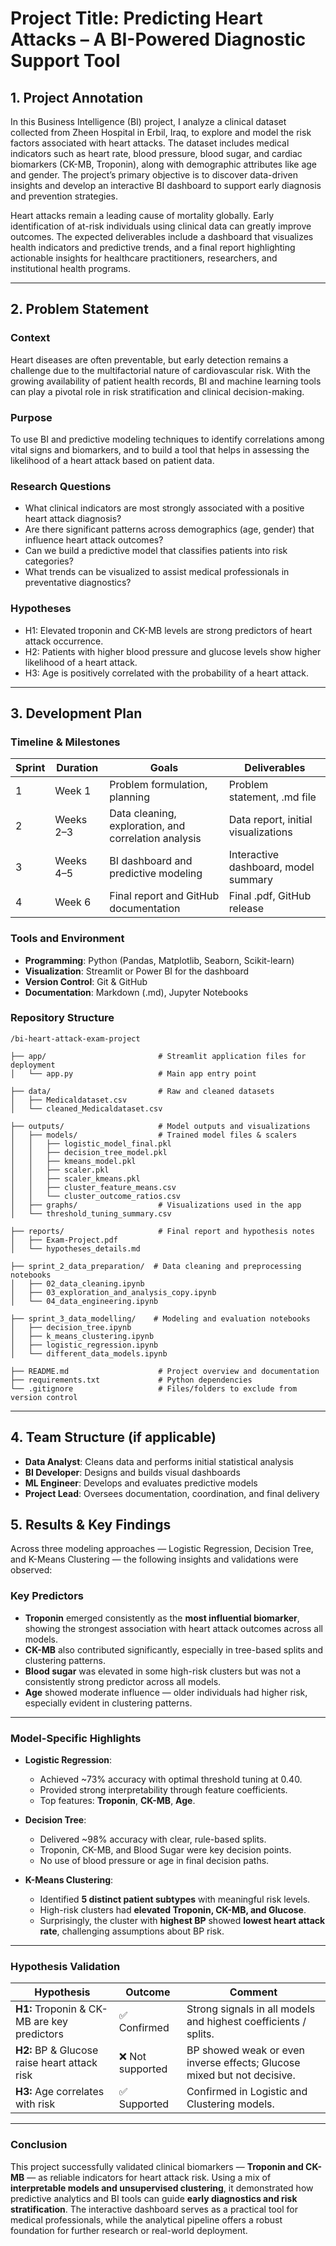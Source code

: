 # Project Title: Predicting Heart Attacks – A BI-Powered Diagnostic Support Tool

## 1. Project Annotation

In this Business Intelligence (BI) project, I analyze a clinical dataset collected from Zheen Hospital in Erbil, Iraq, to explore and model the risk factors associated with heart attacks. The dataset includes medical indicators such as heart rate, blood pressure, blood sugar, and cardiac biomarkers (CK-MB, Troponin), along with demographic attributes like age and gender. The project’s primary objective is to discover data-driven insights and develop an interactive BI dashboard to support early diagnosis and prevention strategies.

Heart attacks remain a leading cause of mortality globally. Early identification of at-risk individuals using clinical data can greatly improve outcomes. The expected deliverables include a dashboard that visualizes health indicators and predictive trends, and a final report highlighting actionable insights for healthcare practitioners, researchers, and institutional health programs.

---

## 2. Problem Statement

### Context
Heart diseases are often preventable, but early detection remains a challenge due to the multifactorial nature of cardiovascular risk. With the growing availability of patient health records, BI and machine learning tools can play a pivotal role in risk stratification and clinical decision-making.

### Purpose
To use BI and predictive modeling techniques to identify correlations among vital signs and biomarkers, and to build a tool that helps in assessing the likelihood of a heart attack based on patient data.

### Research Questions
- What clinical indicators are most strongly associated with a positive heart attack diagnosis?
- Are there significant patterns across demographics (age, gender) that influence heart attack outcomes?
- Can we build a predictive model that classifies patients into risk categories?
- What trends can be visualized to assist medical professionals in preventative diagnostics?

### Hypotheses
- H1: Elevated troponin and CK-MB levels are strong predictors of heart attack occurrence.
- H2: Patients with higher blood pressure and glucose levels show higher likelihood of a heart attack.
- H3: Age is positively correlated with the probability of a heart attack.

---

## 3. Development Plan

### Timeline & Milestones
| Sprint | Duration       | Goals                                                | Deliverables                         |
|--------|----------------|------------------------------------------------------|--------------------------------------|
| 1      | Week 1         | Problem formulation, planning                        | Problem statement, .md file          |
| 2      | Weeks 2–3      | Data cleaning, exploration, and correlation analysis | Data report, initial visualizations  |
| 3      | Weeks 4–5      | BI dashboard and predictive modeling                 | Interactive dashboard, model summary |
| 4      | Week 6         | Final report and GitHub documentation                | Final .pdf, GitHub release           |

### Tools and Environment
- **Programming**: Python (Pandas, Matplotlib, Seaborn, Scikit-learn)
- **Visualization**: Streamlit or Power BI for the dashboard
- **Version Control**: Git & GitHub
- **Documentation**: Markdown (.md), Jupyter Notebooks

### Repository Structure

```text
/bi-heart-attack-exam-project

├── app/                         # Streamlit application files for deployment
│   └── app.py                   # Main app entry point

├── data/                        # Raw and cleaned datasets
│   ├── Medicaldataset.csv
│   └── cleaned_Medicaldataset.csv

├── outputs/                     # Model outputs and visualizations
│   ├── models/                  # Trained model files & scalers
│   │   ├── logistic_model_final.pkl
│   │   ├── decision_tree_model.pkl
│   │   ├── kmeans_model.pkl
│   │   ├── scaler.pkl
│   │   ├── scaler_kmeans.pkl
│   │   ├── cluster_feature_means.csv
│   │   └── cluster_outcome_ratios.csv
│   ├── graphs/                  # Visualizations used in the app
│   └── threshold_tuning_summary.csv

├── reports/                     # Final report and hypothesis notes
│   ├── Exam-Project.pdf
│   └── hypotheses_details.md

├── sprint_2_data_preparation/  # Data cleaning and preprocessing notebooks
│   ├── 02_data_cleaning.ipynb
│   ├── 03_exploration_and_analysis_copy.ipynb
│   └── 04_data_engineering.ipynb

├── sprint_3_data_modelling/    # Modeling and evaluation notebooks
│   ├── decision_tree.ipynb
│   ├── k_means_clustering.ipynb
│   ├── logistic_regression.ipynb
│   └── different_data_models.ipynb

├── README.md                    # Project overview and documentation
├── requirements.txt             # Python dependencies
└── .gitignore                   # Files/folders to exclude from version control
```
---

## 4. Team Structure (if applicable)

- **Data Analyst**: Cleans data and performs initial statistical analysis
- **BI Developer**: Designs and builds visual dashboards
- **ML Engineer**: Develops and evaluates predictive models
- **Project Lead**: Oversees documentation, coordination, and final delivery

## 5. Results & Key Findings

Across three modeling approaches — Logistic Regression, Decision Tree, and K-Means Clustering — the following insights and validations were observed:

### Key Predictors

- **Troponin** emerged consistently as the **most influential biomarker**, showing the strongest association with heart attack outcomes across all models.
- **CK-MB** also contributed significantly, especially in tree-based splits and clustering patterns.
- **Blood sugar** was elevated in some high-risk clusters but was not a consistently strong predictor across all models.
- **Age** showed moderate influence — older individuals had higher risk, especially evident in clustering patterns.

---

### Model-Specific Highlights

- **Logistic Regression**:
  - Achieved ~73% accuracy with optimal threshold tuning at 0.40.
  - Provided strong interpretability through feature coefficients.
  - Top features: **Troponin**, **CK-MB**, **Age**.

- **Decision Tree**:
  - Delivered ~98% accuracy with clear, rule-based splits.
  - Troponin, CK-MB, and Blood Sugar were key decision points.
  - No use of blood pressure or age in final decision paths.

- **K-Means Clustering**:
  - Identified **5 distinct patient subtypes** with meaningful risk levels.
  - High-risk clusters had **elevated Troponin, CK-MB, and Glucose**.
  - Surprisingly, the cluster with **highest BP** showed **lowest heart attack rate**, challenging assumptions about BP risk.

---

### Hypothesis Validation

| Hypothesis                                   | Outcome        | Comment                                                                 |
|---------------------------------------------|----------------|-------------------------------------------------------------------------|
| **H1:** Troponin & CK-MB are key predictors  | ✅ Confirmed    | Strong signals in all models and highest coefficients / splits.         |
| **H2:** BP & Glucose raise heart attack risk | ❌ Not supported| BP showed weak or even inverse effects; Glucose mixed but not decisive. |
| **H3:** Age correlates with risk             | ✅ Supported    | Confirmed in Logistic and Clustering models.                            |

---

### Conclusion

This project successfully validated clinical biomarkers — **Troponin and CK-MB** — as reliable indicators for heart attack risk. Using a mix of **interpretable models and unsupervised clustering**, it demonstrated how predictive analytics and BI tools can guide **early diagnostics and risk stratification**. The interactive dashboard serves as a practical tool for medical professionals, while the analytical pipeline offers a robust foundation for further research or real-world deployment.
